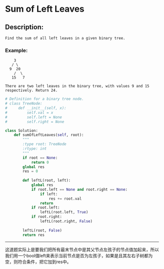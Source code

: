 # Sum of Left Leaves
## Description:
```
Find the sum of all left leaves in a given binary tree.
```
### Example:
```
    3
   / \
  9  20
    /  \
   15   7

There are two left leaves in the binary tree, with values 9 and 15 respectively. Return 24.
```
```python
# Definition for a binary tree node.
# class TreeNode:
#     def __init__(self, x):
#         self.val = x
#         self.left = None
#         self.right = None

class Solution:
    def sumOfLeftLeaves(self, root):
        """
        :type root: TreeNode
        :rtype: int
        """
        if root == None:
            return 0
        global res
        res = 0
        
        def leftL(root, left):
            global res
            if root.left == None and root.right == None:
                if left:
                    res += root.val
                return
            if root.left:
                leftL(root.left, True)
            if root.right:
                leftL(root.right, False)
        
        leftL(root, False)
        return res
```
********************************************
这道题实际上是要我们把所有最末节点中是其父节点左孩子的节点值加起来，所以我们用一个bool值left来表示当前节点是否为左孩子，如果是且其左右子树都为空，则符合条件，把它加到res中。